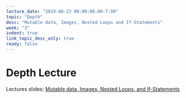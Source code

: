 ```yaml
---
lecture_date: "2019-08-23 09:00:00.00-7:00"
topic: "Depth"
desc: "Mutable data, Images, Nested Loops and If-Statements"
week: "3"
indent: true
link_topic_desc_only: true
ready: false
---
```



# Depth Lecture

Lectures slides: [Mutable data, Images, Nested Loops, and If-Statements](/lectures/week3/Depth3_Loops_Images.pdf)

